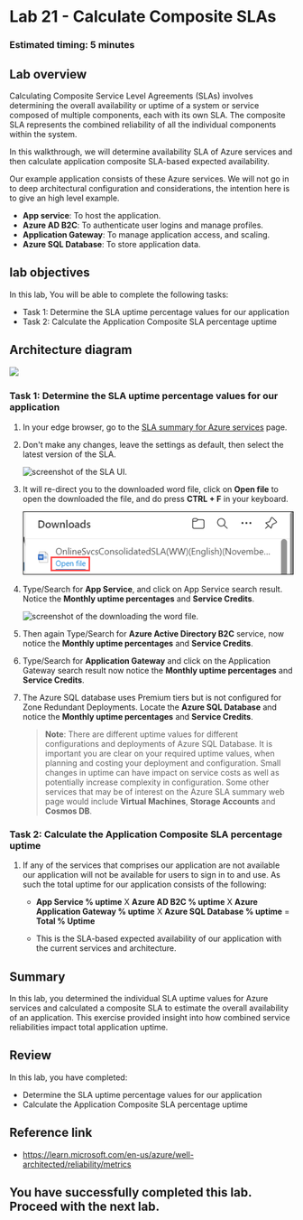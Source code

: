 # Lab 21 - Calculate Composite SLAs

### Estimated timing: 5 minutes

## Lab overview

Calculating Composite Service Level Agreements (SLAs) involves determining the overall availability or uptime of a system or service composed of multiple components, each with its own SLA. The composite SLA represents the combined reliability of all the individual components within the system.

In this walkthrough, we will determine availability SLA of Azure services and then calculate application composite SLA-based expected availability.

Our example application consists of these Azure services. We will not go in to deep architectural configuration and considerations, the intention here is to give an high level example.

+ **App service**: To host the application.
+ **Azure AD B2C**: To authenticate user logins and manage profiles.
+ **Application Gateway**: To manage application access, and scaling. 
+ **Azure SQL Database**: To store application data. 

## lab objectives

In this lab, You will be able to complete the following tasks:

+ Task 1: Determine the SLA uptime percentage values for our application
+ Task 2: Calculate the Application Composite SLA percentage uptime

## Architecture diagram

![](../images/az900lab21.png)

### Task 1: Determine the SLA uptime percentage values for our application

1. In your edge browser, go to the [SLA summary for Azure services](https://azure.microsoft.com/en-us/support/legal/sla/summary/) page.

1. Don't make any changes, leave the settings as default, then select the latest version of the SLA.

   ![screenshot of the SLA UI.](../images/AZ-900-year.png)

1. It will re-direct you to the downloaded word file, click on **Open file** to open the downloaded the file, and do press **CTRL + F** in your keyboard.

   ![](../images/openfile.png)

1. Type/Search for **App Service**, and click on App Service search result. Notice the **Monthly uptime percentages** and **Service Credits**.

   ![screenshot of the downloading the word file.](../images/l21a.png) 

1. Then again Type/Search for **Azure Active Directory B2C** service, now notice the **Monthly uptime percentages** and **Service Credits**.

1. Type/Search for **Application Gateway** and click on the Application Gateway search result now notice the **Monthly uptime percentages** and **Service Credits**.

1. The Azure SQL database uses Premium tiers but is not configured for Zone Redundant Deployments. Locate the **Azure SQL Database** and notice the **Monthly uptime percentages** and **Service Credits**.

    >**Note**: There are different uptime values for different configurations and deployments of Azure SQL Database. It is important you are clear on your required uptime values, when planning and costing your deployment and configuration. Small changes in uptime can have impact on service costs as well as potentially increase complexity in configuration. Some other services that may be of interest on the Azure SLA summary web page would include **Virtual Machines**, **Storage Accounts** and **Cosmos DB**.

### Task 2: Calculate the Application Composite SLA percentage uptime

1. If any of the services that comprises our application are not available our application will not be available for users to sign in to and use. As such the total uptime for our application consists of the following:

    - **App Service % uptime** X **Azure AD B2C % uptime** X  **Azure Application Gateway % uptime** X **Azure SQL Database % uptime** = **Total % Uptime**

    - This is the SLA-based expected availability of our application with the current services and architecture.

## Summary 
In this lab, you determined the individual SLA uptime values for Azure services and calculated a composite SLA to estimate the overall availability of an application. This exercise provided insight into how combined service reliabilities impact total application uptime.

## Review
In this lab, you have completed:
- Determine the SLA uptime percentage values for our application
- Calculate the Application Composite SLA percentage uptime

## Reference link

- https://learn.microsoft.com/en-us/azure/well-architected/reliability/metrics

## You have successfully completed this lab. Proceed with the next lab.
